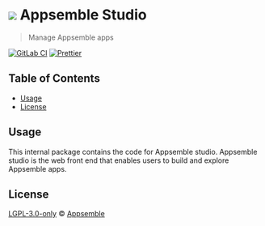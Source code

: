 # ![](https://gitlab.com/appsemble/appsemble/-/raw/0.32.1-test.5/config/assets/logo.svg) Appsemble Studio

> Manage Appsemble apps

[![GitLab CI](https://gitlab.com/appsemble/appsemble/badges/0.32.1-test.5/pipeline.svg)](https://gitlab.com/appsemble/appsemble/-/releases/0.32.1-test.5)
[![Prettier](https://img.shields.io/badge/code_style-prettier-ff69b4.svg)](https://prettier.io)

## Table of Contents

- [Usage](#usage)
- [License](#license)

## Usage

This internal package contains the code for Appsemble studio. Appsemble studio is the web front end
that enables users to build and explore Appsemble apps.

## License

[LGPL-3.0-only](https://gitlab.com/appsemble/appsemble/-/blob/0.32.1-test.5/LICENSE.md) ©
[Appsemble](https://appsemble.com)
